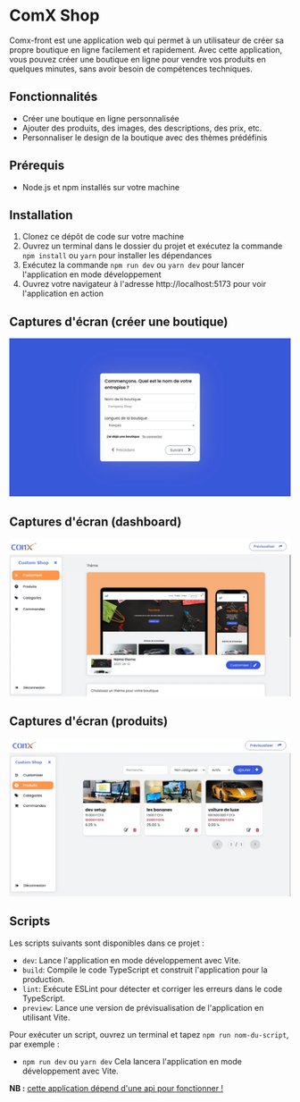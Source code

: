 # ComX Shop

Comx-front est une application web qui permet à un utilisateur de créer sa propre boutique en ligne facilement et rapidement. Avec cette application, vous pouvez créer une boutique en ligne pour vendre vos produits en quelques minutes, sans avoir besoin de compétences techniques.

## Fonctionnalités

- Créer une boutique en ligne personnalisée
- Ajouter des produits, des images, des descriptions, des prix, etc.
- Personnaliser le design de la boutique avec des thèmes prédéfinis

## Prérequis

- Node.js et npm installés sur votre machine

## Installation

1. Clonez ce dépôt de code sur votre machine
2. Ouvrez un terminal dans le dossier du projet et exécutez la commande `npm install` ou `yarn` pour installer les dépendances
3. Exécutez la commande `npm run dev` ou `yarn dev` pour lancer l'application en mode développement
4. Ouvrez votre navigateur à l'adresse http://localhost:5173 pour voir l'application en action

## Captures d'écran (créer une boutique)

![Capture d'écran de l'application](./screenshots/capture_ecran-create_shop_form.webp)

## Captures d'écran (dashboard)

![Capture d'écran de l'application](./screenshots/capture_ecran.webp)

## Captures d'écran (produits)

![Capture d'écran de l'application](./screenshots/capture_ecran-product.webp)

## Scripts

Les scripts suivants sont disponibles dans ce projet :

- `dev`: Lance l'application en mode développement avec Vite.
- `build`: Compile le code TypeScript et construit l'application pour la production.
- `lint`: Exécute ESLint pour détecter et corriger les erreurs dans le code TypeScript.
- `preview`: Lance une version de prévisualisation de l'application en utilisant Vite.

Pour exécuter un script, ouvrez un terminal et tapez `npm run nom-du-script`, par exemple :

- `npm run dev` ou `yarn dev` Cela lancera l'application en mode développement avec Vite.

**NB :** <u>cette application dépend d'une api pour fonctionner !<b>
